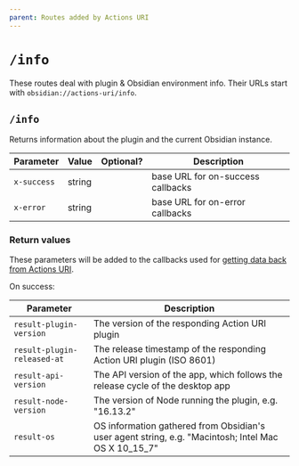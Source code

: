 ```yaml
---
parent: Routes added by Actions URI
---
```


# `/info`
These routes deal with plugin & Obsidian environment info.  Their URLs start with `obsidian://actions-uri/info`.


## `/info`
Returns information about the plugin and the current Obsidian instance.

| Parameter   | Value  | Optional? | Description                       |
| ----------- | ------ |:---------:| --------------------------------- |
| `x-success` | string |           | base URL for on-success callbacks |
| `x-error`   | string |           | base URL for on-error callbacks   |

### Return values
These parameters will be added to the callbacks used for [getting data back from Actions URI](callbacks.md).

On success:

| Parameter                   | Description                                                                                           |
| --------------------------- | ----------------------------------------------------------------------------------------------------- |
| `result-plugin-version`     | The version of the responding Action URI plugin                                                       |
| `result-plugin-released-at` | The release timestamp of the responding Action URI plugin (ISO 8601)                                             |
| `result-api-version`        | The API version of the app, which follows the release cycle of the desktop app                        |
| `result-node-version`       | The version of Node running the plugin, e.g. "16.13.2"                                                                |
| `result-os`                 | OS information gathered from Obsidian's user agent string, e.g. "Macintosh; Intel Mac OS X 10_15_7" |
